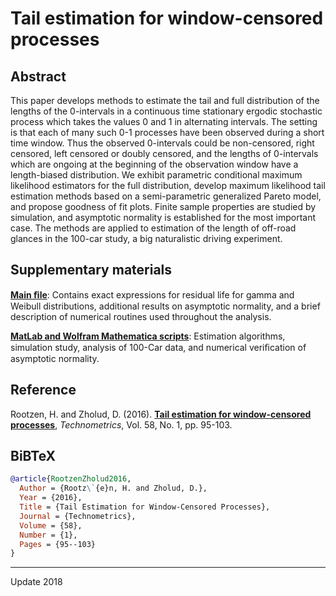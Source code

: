 # Tail estimation for window-censored processes 

## Abstract
This paper develops methods to estimate the tail and full distribution of the lengths of the 0-intervals in a continuous time stationary ergodic stochastic process which takes the values 0 and 1 in alternating intervals. The setting is that each of many such 0-1 processes have been observed during a short time window. Thus the observed 0-intervals could be non-censored, right censored, left censored or doubly censored, and the lengths of 0-intervals which are ongoing at the beginning of the observation window have a length-biased distribution. We exhibit parametric conditional maximum likelihood estimators for the full distribution, develop maximum likelihood tail estimation methods based on a semi-parametric generalized Pareto model, and propose goodness of fit plots. Finite sample properties are studied by simulation, and asymptotic normality is established for the most important case. The methods are applied to estimation of the length of off-road glances in the 100-car study, a big naturalistic driving experiment.

## Supplementary materials
[**Main ﬁle**](https://github.com/OGCJN/Tail-estimation-for-window-censored-processes/blob/master/Supplementary%20Materials/Supplementary%20materials.pdf): Contains exact expressions for residual life for gamma and Weibull distributions, additional results on asymptotic normality, and a brief description of numerical routines used
throughout the analysis.

[**MatLab and Wolfram Mathematica scripts**](https://github.com/OGCJN/Tail-estimation-for-window-censored-processes/blob/master/Supplementary%20Materials): Estimation algorithms, simulation study, analysis of 100-Car data, and numerical veriﬁcation of asymptotic normality. 

## Reference
Rootzen, H. and Zholud, D. (2016). [**Tail estimation for window-censored processes**](http://www.zholud.com/articles/Tail-estimation-for-window-censored-processes.pdf), *Technometrics*, Vol. 58, No. 1, pp. 95-103.

## BiBTeX

``` BiBTeX
@article{RootzenZholud2016,
  Author = {Rootz\`{e}n, H. and Zholud, D.},
  Year = {2016},
  Title = {Tail Estimation for Window-Censored Processes},
  Journal = {Technometrics},
  Volume = {58},
  Number = {1},
  Pages = {95--103}
}
``` 

---
Update 2018

